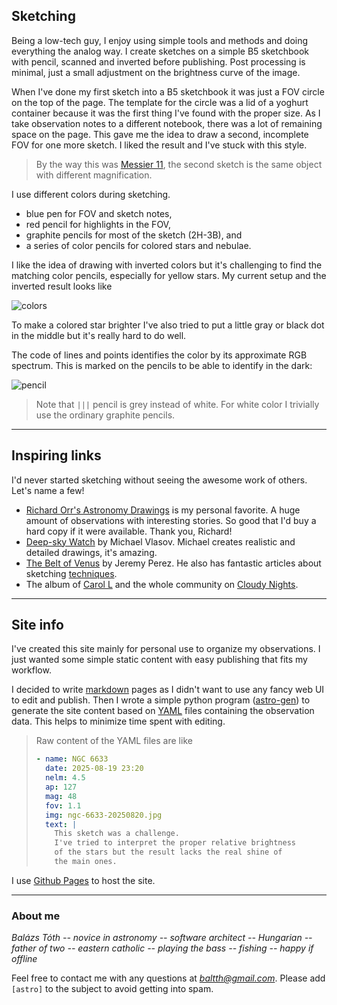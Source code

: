 ## Sketching

Being a low-tech guy, I enjoy using simple tools and methods and
doing everything the analog way. I create sketches on a simple
B5 sketchbook with pencil, scanned and inverted before publishing.
Post processing is minimal, just a small adjustment on the
brightness curve of the image.

When I've done my first sketch into a B5 sketchbook it was
just a FOV circle on the top of the page.
The template for the circle was a lid of a yoghurt container
because it was the first thing I've found with the proper size.
As I take observation notes to a different notebook, there was
a lot of remaining space on the page. This gave me the idea to
draw a second, incomplete FOV for one more sketch.
I liked the result and I've stuck with this style.

> By the way this was [Messier 11](obs/m11-2025-06-27.md),
> the second sketch is the same object with different magnification.

I use different colors during sketching.

- blue pen for FOV and sketch notes,
- red pencil for highlights in the FOV,
- graphite pencils for most of the sketch (2H-3B), and
- a series of color pencils for colored stars and nebulae.
  
I like the idea of drawing with inverted colors but it's challenging
to find the matching color pencils, especially for yellow stars.
My current setup and the inverted result looks like

![colors](img/colors_combined.jpg)

To make a colored star brighter I've also tried to put a little gray or black
dot in the middle but it's really hard to do well.

The code of lines and points identifies the color by its
approximate RGB spectrum. This is marked on the pencils to
be able to identify in the dark:

![pencil](img/pencil.jpg)

> Note that `|||` pencil is grey instead of white. For white color I
> trivially use the ordinary graphite pencils.

---

## Inspiring links

I'd never started sketching without seeing the awesome work of others.
Let's name a few!

- [Richard Orr's Astronomy Drawings](https://orrastrodrawing.com) is my
  personal favorite. A huge amount of observations with interesting stories.
  So good that I'd buy a hard copy if it were available. Thank you, Richard!
- [Deep-sky Watch](https://www.deepskywatch.com/astronomy-sketches.html)
  by Michael Vlasov. Michael creates realistic and detailed drawings, it's amazing.
- [The Belt of Venus](http://perezmedia.net/beltofvenus/) by Jeremy Perez.
  He also has fantastic articles about sketching
  [techniques](https://perezmedia.net/beltofvenus/category/tools-and-techniques/).
- The album of [Carol L](https://www.cloudynights.com/gallery/member/4175-Carol%20L/)
  and the whole community on [Cloudy Nights](https://www.cloudynights.com).

---

## Site info

I've created this site mainly for personal use to organize my observations.
I just wanted some simple static content with easy publishing that fits my
workflow.

I decided to write [markdown](https://en.wikipedia.org/wiki/Markdown)
pages as I didn't want to use any fancy web UI to edit and publish.
Then I wrote a simple python program ([astro-gen](https://github.com/baltth/astro-gen))
to generate the site content based on [YAML](https://en.wikipedia.org/wiki/YAML)
files containing the observation data. This helps to minimize time spent with editing.

> Raw content of the YAML files are like
> ```yml
> - name: NGC 6633
>   date: 2025-08-19 23:20
>   nelm: 4.5
>   ap: 127
>   mag: 48
>   fov: 1.1
>   img: ngc-6633-20250820.jpg
>   text: |
>     This sketch was a challenge.
>     I've tried to interpret the proper relative brightness
>     of the stars but the result lacks the real shine of
>     the main ones.
> ```

I use [Github Pages](https://docs.github.com/pages) to host the site.

---

### About me

_Balázs Tóth -- novice in astronomy -- software architect -- 
Hungarian -- father of two -- eastern catholic -- 
playing the bass -- fishing -- happy if offline_

Feel free to contact me with any questions at [_baltth@gmail.com_][mail].
Please add `[astro]` to the subject to avoid getting into spam.

[mail]: mailto:baltth@gmail.com?subject=%5Bastro%5D
